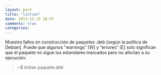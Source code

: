 ```yaml
---
layout: post
title: "lintian"
date: 2013-12-15 18:37
comments: true
categories: 
---
```

Muestra fallos en construcción de paquetes .deb [según la política de Debian]. Puede que algunos “warnings” [W] y “errores” [E] solo significan que el paquete no sigue los estandares marcados pero no afectan a su ejecución:

>~$ lintian paquete.deb

